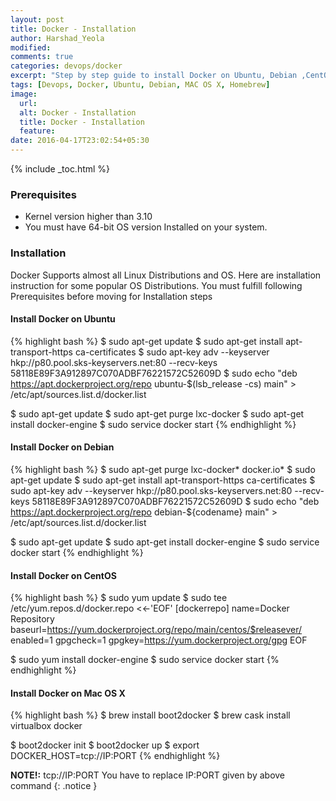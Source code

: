 ```yaml
---
layout: post
title: Docker - Installation
author: Harshad_Yeola
modified:
comments: true
categories: devops/docker
excerpt: "Step by step guide to install Docker on Ubuntu, Debian ,CentOS & Mac"
tags: [Devops, Docker, Ubuntu, Debian, MAC OS X, Homebrew]
image:
  url:
  alt: Docker - Installation
  title: Docker - Installation
  feature:
date: 2016-04-17T23:02:54+05:30
---
```



{% include _toc.html %}


### Prerequisites
- Kernel version higher than 3.10
- You must have 64-bit OS version Installed on your system.

### Installation

Docker Supports almost all Linux Distributions and OS. Here are installation instruction for some popular OS Distributions. You must fulfill following Prerequisites before moving for Installation steps

#### Install Docker on Ubuntu
{% highlight bash %}
$ sudo apt-get update
$ sudo apt-get install apt-transport-https ca-certificates
$ sudo apt-key adv --keyserver hkp://p80.pool.sks-keyservers.net:80 --recv-keys 58118E89F3A912897C070ADBF76221572C52609D
$ sudo echo "deb https://apt.dockerproject.org/repo ubuntu-$(lsb_release -cs) main" > /etc/apt/sources.list.d/docker.list

$ sudo apt-get update
$ sudo apt-get purge lxc-docker
$ sudo apt-get install docker-engine
$ sudo service docker start
{% endhighlight %}

#### Install Docker on Debian

{% highlight bash %}
$ sudo apt-get purge lxc-docker* docker.io*
$ sudo apt-get update
$ sudo apt-get install apt-transport-https ca-certificates
$ sudo apt-key adv --keyserver hkp://p80.pool.sks-keyservers.net:80 --recv-keys 58118E89F3A912897C070ADBF76221572C52609D
$ sudo echo "deb https://apt.dockerproject.org/repo debian-${codename} main" > /etc/apt/sources.list.d/docker.list

$ sudo apt-get update
$ sudo apt-get install docker-engine
$ sudo service docker start
{% endhighlight %}

#### Install Docker on CentOS
{% highlight bash %}
$ sudo yum update
$ sudo tee /etc/yum.repos.d/docker.repo <<-'EOF'
[dockerrepo]
name=Docker Repository
baseurl=https://yum.dockerproject.org/repo/main/centos/$releasever/
enabled=1
gpgcheck=1
gpgkey=https://yum.dockerproject.org/gpg
EOF

$ sudo yum install docker-engine
$ sudo service docker start
{% endhighlight %}

#### Install Docker on Mac OS X
{% highlight bash %}
$ brew install boot2docker
$ brew cask install virtualbox docker

$ boot2docker init
$ boot2docker up
$ export DOCKER_HOST=tcp://IP:PORT
{% endhighlight %}

**NOTE!:** tcp://IP:PORT You have to replace IP:PORT given by above command
{: .notice }

